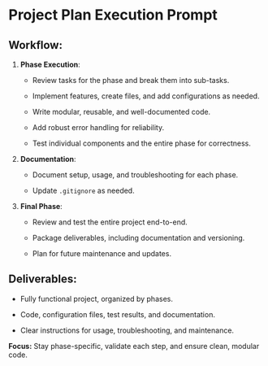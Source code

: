 # Project Plan Execution Prompt 

  

## Workflow: 

1. **Phase Execution**: 

   - Review tasks for the phase and break them into sub-tasks. 

   - Implement features, create files, and add configurations as needed. 

   - Write modular, reusable, and well-documented code. 

   - Add robust error handling for reliability. 

   - Test individual components and the entire phase for correctness. 

  

2. **Documentation**: 

   - Document setup, usage, and troubleshooting for each phase. 

   - Update `.gitignore` as needed. 

  

3. **Final Phase**: 

   - Review and test the entire project end-to-end. 

   - Package deliverables, including documentation and versioning. 

   - Plan for future maintenance and updates. 

  

## Deliverables: 

- Fully functional project, organized by phases. 

- Code, configuration files, test results, and documentation. 

- Clear instructions for usage, troubleshooting, and maintenance. 

  

**Focus:** Stay phase-specific, validate each step, and ensure clean, modular code. 
